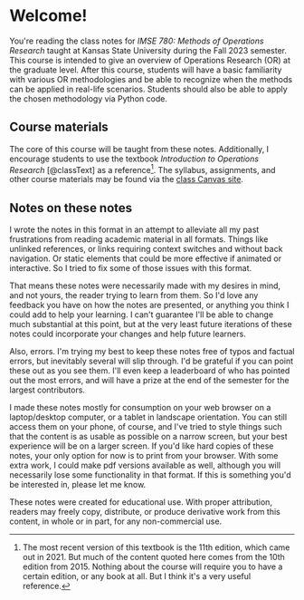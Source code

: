 # Welcome!

You're reading the class notes for _IMSE 780: Methods of Operations Research_ taught at Kansas State University during the Fall 2023 semester. This course is intended to give an overview of Operations Research (OR) at the graduate level. After this course, students will have a basic familiarity with various OR methodologies and be able to recognize when the methods can be applied in real-life scenarios. Students should also be able to apply the chosen methodology via Python code.

## Course materials

The core of this course will be taught from these notes. Additionally, I encourage students to use the textbook _Introduction to Operations Research_ [@classText] as a reference[^bookVersion]. The syllabus, assignments, and other course materials may be found via the [class Canvas site](https://k-state.instructure.com/).

[^bookVersion]: The most recent version of this textbook is the 11th edition, which came out in 2021. But much of the content quoted here comes from the 10th edition from 2015. Nothing about the course will require you to have a certain edition, or any book at all. But I think it's a very useful reference.

## Notes on these notes

I wrote the notes in this format in an attempt to alleviate all my past frustrations from reading academic material in all formats. Things like unlinked references, or links requiring context switches and without back navigation. Or static elements that could be more effective if animated or interactive. So I tried to fix some of those issues with this format.

That means these notes were necessarily made with my desires in mind, and not yours, the reader trying to learn from them. So I'd love any feedback you have on how the notes are presented, or anything you think I could add to help your learning. I can't guarantee I'll be able to change much substantial at this point, but at the very least future iterations of these notes could incorporate your changes and help future learners.

Also, errors. I'm trying my best to keep these notes free of typos and factual errors, but inevitably several will slip through. I'd be grateful if you can point these out as you see them. I'll even keep a leaderboard of who has pointed out the most errors, and will have a prize at the end of the semester for the largest contributors.

I made these notes mostly for consumption on your web browser on a laptop/desktop computer, or a tablet in landscape orientation. You can still access them on your phone, of course, and I've tried to style things such that the content is as usable as possible on a narrow screen, but your best experience will be on a larger screen. If you'd like hard copies of these notes, your only option for now is to print from your browser. With some extra work, I could make pdf versions available as well, although you will necessarily lose some functionality in that format. If this is something you'd be interested in, please let me know.

These notes were created for educational use. With proper attribution, readers may freely copy, distribute, or produce derivative work from this content, in whole or in part, for any non-commercial use.
